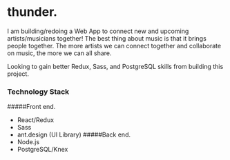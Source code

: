 # thunder. 

I am building/redoing a Web App to connect new and upcoming artists/musicians together! The best thing about music is that it brings people together. The more artists we can connect together and collaborate on music, the more we can all share.

Looking to gain better Redux, Sass, and PostgreSQL skills from building this project.

### Technology Stack
#####Front end.
- React/Redux
- Sass
- ant.design (UI Library)
#####Back end.
- Node.js
- PostgreSQL/Knex
